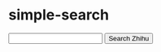 # simple-search


<script src="../js/sidebar-list.js"></script>

<input id="searchInput" type="text"> <button onclick="startSearch()">Search Zhihu</button>

<script>
    function startSearch(){
       var searchEngine=new Array();
       searchEngine[0]="https://www.zhihu.com/search?type=content&q=";
       searchEngine[1]="https://www.google.com/search?q=";
       searchEngine[2]="https://bing.com/search?q=";
       var defaultSearchEngine=searchEngine[0];
       var searchValue = document.getElementById("searchInput").value;
       window.open(defaultSearchEngine+searchValue);
    }
</script>


